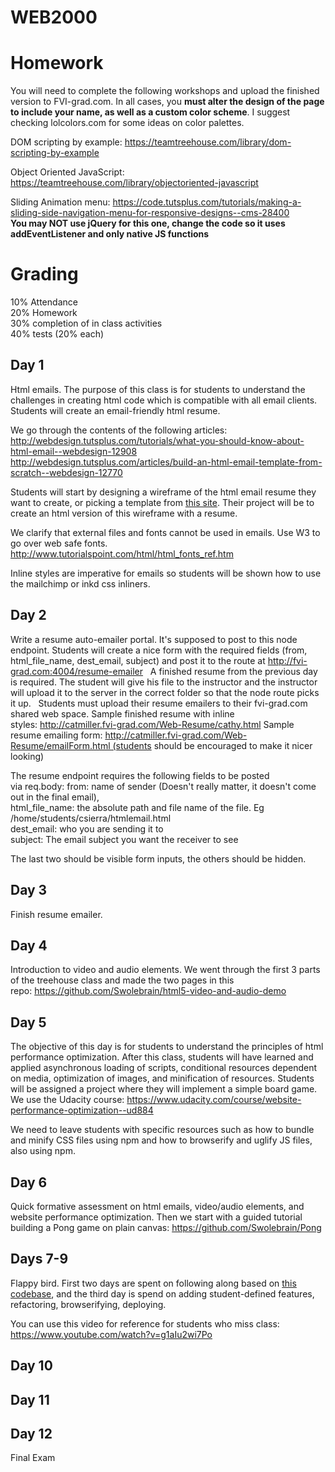 # WEB2000

# Homework

You will need to complete the following workshops and upload the finished version to FVI-grad.com. In all cases, you **must alter the design of the page to include your name, as well as a custom color scheme**. I suggest checking lolcolors.com for some ideas on color palettes.

DOM scripting by example: https://teamtreehouse.com/library/dom-scripting-by-example  

Object Oriented JavaScript:  
https://teamtreehouse.com/library/objectoriented-javascript

Sliding Animation menu:
https://code.tutsplus.com/tutorials/making-a-sliding-side-navigation-menu-for-responsive-designs--cms-28400  
**You may NOT use jQuery for this one, change the code so it uses addEventListener and only native JS functions**

# Grading

10% Attendance  
20% Homework  
30% completion of in class activities  
40% tests (20% each)  


## Day 1

Html emails. The purpose of this class is for students to understand the challenges in creating html code which is compatible with all email clients. Students will create an email-friendly html resume.  

We go through the contents of the following articles:  
http://webdesign.tutsplus.com/tutorials/what-you-should-know-about-html-email--webdesign-12908  
http://webdesign.tutsplus.com/articles/build-an-html-email-template-from-scratch--webdesign-12770  

Students will start by designing a wireframe of the html email resume they want to create, or picking a template from [this site](http://www.noupe.com/essentials/freebies-tools-templates/25-free-html-resume-templates-for-your-successful-online-job-application-82756.html). Their project will be to create an html version of this wireframe with a resume.  

We clarify that external files and fonts cannot be used in emails. Use W3 to go over web safe fonts.   http://www.tutorialspoint.com/html/html_fonts_ref.htm

Inline styles are imperative for emails so students will be shown how to use the mailchimp or inkd css inliners.  

## Day 2

Write a resume auto-emailer portal. It's supposed to post to this node endpoint. Students will create a nice form with the required fields (from, html_file_name, dest_email, subject) and post it to the route at http://fvi-grad.com:4004/resume-emailer
 
A finished resume from the previous day is required. The student will give his file to the instructor and the instructor will upload it to the server in the correct folder so that the node route picks it up.
 
Students must upload their resume emailers to their fvi-grad.com shared web space.
Sample finished resume with inline styles: http://catmiller.fvi-grad.com/Web-Resume/cathy.html
Sample resume emailing form: http://catmiller.fvi-grad.com/Web-Resume/emailForm.html (students should be encouraged to make it nicer looking)

The resume endpoint requires the following fields to be posted via req.body:
from: name of sender (Doesn't really matter, it doesn't come out in the final email),  
html_file_name: the absolute path and file name of the file. Eg /home/students/csierra/htmlemail.html  
dest_email: who you are sending it to  
subject: The email subject you want the receiver to see  

The last two should be visible form inputs, the others should be hidden. 

## Day 3

Finish resume emailer.

## Day 4 

Introduction to video and audio elements. We went through the first 3 parts of the treehouse class and made the two pages in this repo: https://github.com/Swolebrain/html5-video-and-audio-demo

## Day 5

The objective of this day is for students to understand the principles of html performance optimization. After this class, students will have learned and applied asynchronous loading of scripts, conditional resources dependent on media, optimization of images, and minification of resources. Students will be assigned a project where they will implement a simple board game. We use the Udacity course: https://www.udacity.com/course/website-performance-optimization--ud884

We need to leave students with specific resources such as how to bundle and minify CSS files using npm and how to browserify and uglify JS files, also using npm.

## Day 6

Quick formative assessment on html emails, video/audio elements, and website performance optimization. Then we start with a guided tutorial building a Pong game on plain canvas: https://github.com/Swolebrain/Pong

## Days 7-9

Flappy bird. First two days are spent on following along based on [this codebase](https://github.com/Swolebrain/flappy-bird), and the third day is spend on adding student-defined features, refactoring, browserifying, deploying.

You can use this video for reference for students who miss class: https://www.youtube.com/watch?v=g1aIu2wi7Po

## Day 10


## Day 11


## Day 12
Final Exam
